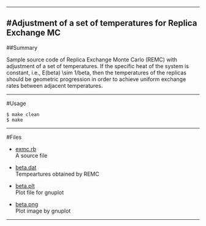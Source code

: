 ------------------------------------------------------------------------
#Adjustment of a set of temperatures for Replica Exchange MC
------------------------------------------------------------------------
##Summary

Sample source code of Replica Exchange Monte Carlo (REMC) with 
adjustment of a set of temperatures.
If the specific heat of the system is constant, i.e.,
E(beta) \sim 1/beta, then the temperatures of the replicas
should be geometric progression in order to achieve
uniform exchange rates between adjacent temperatures.

-----------------------------------------------------------------------
#Usage

    $ make clean
    $ make

-----------------------------------------------------------------------
#Files

* [exmc.rb](exmc.rb)    
  A source file

* [beta.dat](beta.dat)    
  Tempeartures obtained by REMC

* [beta.plt](beta.plt)    
  Plot file for gnuplot

* [beta.png](beta.png)    
  Plot image by gnuplot

------------------------------------------------------------------------
